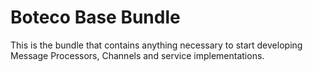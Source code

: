 # Boteco Base Bundle

This is the bundle that contains anything necessary to start developing Message Processors, Channels and service 
implementations.
